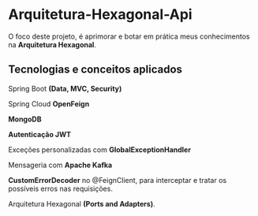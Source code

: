 <h1>Arquitetura-Hexagonal-Api</h1>
<p>O foco deste projeto, é aprimorar e botar em prática meus conhecimentos na <b>Arquitetura Hexagonal</b>.</p> 

<h2>Tecnologias e conceitos aplicados</h2>
<p>Spring Boot <b>(Data, MVC, Security)</b></p>
<p>Spring Cloud <b>OpenFeign</b></p>
<p><b>MongoDB</b></p>
<p><b>Autenticação JWT</b></p>
<p>Exceções personalizadas com <b>GlobalExceptionHandler</b></p>
<p>Mensageria com <b>Apache Kafka</b></p>
<p><b>CustomErrorDecoder</b> no @FeignClient, para interceptar e tratar os possíveis erros nas requisições.</p>
<p>Arquitetura Hexagonal <b>(Ports and Adapters)</b>.</p>
